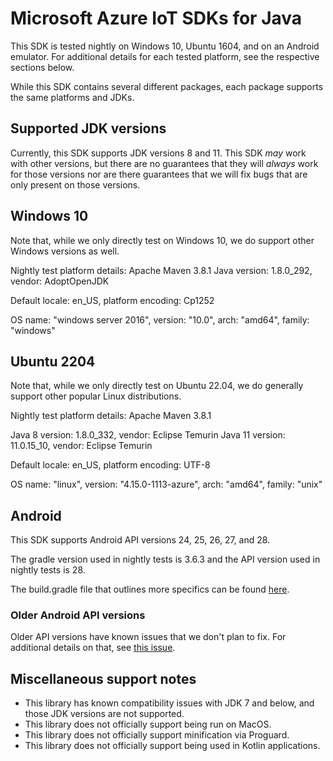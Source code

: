 # Microsoft Azure IoT SDKs for Java

This SDK is tested nightly on Windows 10, Ubuntu 1604, and on an Android emulator. For additional details
for each tested platform, see the respective sections below. 

While this SDK contains several different packages, each package supports the same platforms and JDKs.

## Supported JDK versions

Currently, this SDK supports JDK versions 8 and 11. This SDK _may_ work with other versions, but there are no guarantees 
that they will _always_ work for those versions nor are there guarantees that we will fix bugs that are only present on
those versions.


## Windows 10

Note that, while we only directly test on Windows 10, we do support other Windows versions as well.

Nightly test platform details:
Apache Maven 3.8.1
Java version: 1.8.0_292, vendor: AdoptOpenJDK

Default locale: en_US, platform encoding: Cp1252

OS name: "windows server 2016", version: "10.0", arch: "amd64", family: "windows"

## Ubuntu 2204

Note that, while we only directly test on Ubuntu 22.04, we do generally support other popular Linux distributions. 

Nightly test platform details:
Apache Maven 3.8.1

Java 8 version: 1.8.0_332, vendor: Eclipse Temurin
Java 11 version: 11.0.15_10, vendor: Eclipse Temurin

Default locale: en_US, platform encoding: UTF-8

OS name: "linux", version: "4.15.0-1113-azure", arch: "amd64", family: "unix"

## Android

This SDK supports Android API versions 24, 25, 26, 27, and 28.

The gradle version used in nightly tests is 3.6.3 and the API version used in nightly tests is 28.

The build.gradle file that outlines more specifics can be found [here](./iot-e2e-tests/android/app/build.gradle).

### Older Android API versions

Older API versions have known issues that we don't plan to fix. For additional details on that, see [this issue](https://github.com/Azure/azure-iot-sdk-java/issues/747).


## Miscellaneous support notes

- This library has known compatibility issues with JDK 7 and below, and those JDK versions are not supported.
- This library does not officially support being run on MacOS.
- This library does not officially support minification via Proguard.
- This library does not officially support being used in Kotlin applications.
